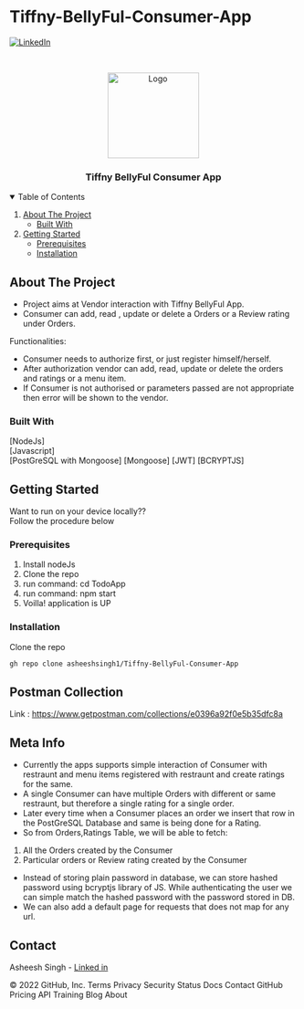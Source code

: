 # Tiffny-BellyFul-Consumer-App
[![LinkedIn][linkedin-shield]][linkedin-url]


<!-- PROJECT LOGO -->
<br />
<p align="center">
  <a href="https://1drv.ms/u/s!Ar_vfbHCB9exc2gL-vC3tKlqaXo?e=QzYVfC">
    <img src="https://en.pimg.jp/060/799/223/1/60799223.jpg" alt="Logo" width="160" height="150">
  </a>

  <h3 align="center">Tiffny BellyFul Consumer App</h3>

  
  </p>
</p>



<!-- TABLE OF CONTENTS -->
<details open="open">
  <summary>Table of Contents</summary>
  <ol>
    <li>
      <a href="#about-the-project">About The Project</a>
      <ul>
        <li><a href="#built-with">Built With</a></li>
      </ul>
    </li>
    <li>
      <a href="#getting-started">Getting Started</a>
      <ul>
        <li><a href="#prerequisites">Prerequisites</a></li>
        <li><a href="#installation">Installation</a></li>
      </ul>
    </li>
  </ol>
</details>



<!-- ABOUT THE PROJECT -->
## About The Project
* Project aims at Vendor interaction with Tiffny BellyFul App.
* Consumer can add, read , update or delete a Orders or a Review rating under Orders.



Functionalities:
* Consumer needs to authorize first, or just register himself/herself.
* After authorization vendor can add, read, update or delete the orders and ratings or a menu item.
* If Consumer is not authorised or parameters passed are not appropriate then error will be shown to the vendor.

### Built With
[NodeJs]    
[Javascript]  
[PostGreSQL with Mongoose]
[Mongoose]
[JWT]
[BCRYPTJS]

<!-- GETTING STARTED -->
## Getting Started

Want to run on your device locally??    
Follow the procedure below

### Prerequisites

1. Install nodeJs
2. Clone the repo
3. run command: cd TodoApp
4. run command: npm start
5. Voilla! application is UP


### Installation

Clone the repo
   ```sh
   gh repo clone asheeshsingh1/Tiffny-BellyFul-Consumer-App
   ```



## Postman Collection

Link : https://www.getpostman.com/collections/e0396a92f0e5b35dfc8a
<!-- 
## Schema
Please visit : 
https://dbdiagram.io/d/625899302514c9790333d49e -->


## Meta Info
* Currently the apps supports simple interaction of Consumer with restraunt and menu items registered with restraunt and create ratings for the same.
* A single Consumer can have multiple Orders with different or same restraunt, but therefore a single rating for a single order.
* Later every time when a Consumer places an order we insert that row in the PostGreSQL Database and same is being done for a Rating.
* So from Orders,Ratings Table, we will be able to fetch:

<ol>
    <li>All the Orders created by the Consumer</li>
    <li>Particular orders or Review rating created by the Consumer</li>
</ol>

* Instead of storing plain password in database, we can store hashed password using bcryptjs library of JS. While authenticating the user we can simple match the hashed password with the password stored in DB.
* We can also add a default page for requests that does not map for any url.

<!-- CONTACT -->
## Contact

Asheesh Singh - [Linked in](https://github.com/asheeshsingh1/)




[linkedin-shield]: https://img.shields.io/badge/-LinkedIn-black.svg?style=for-the-badge&logo=linkedin&colorB=555
[linkedin-url]: https://github.com/asheeshsingh1/
© 2022 GitHub, Inc.
Terms
Privacy
Security
Status
Docs
Contact GitHub
Pricing
API
Training
Blog
About
